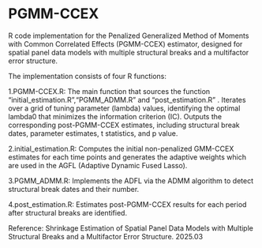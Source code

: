 # PGMM-CCEX
R code implementation for the Penalized Generalized Method of Moments with Common Correlated Effects (PGMM-CCEX) estimator, designed for spatial panel data models with multiple structural breaks and a multifactor error structure.

The implementation consists of four R functions:

1.PGMM-CCEX.R: The main function that sources the function “initial_estimation.R”,“PGMM_ADMM.R” and “post_estimation.R” . Iterates over a grid of tuning parameter (lambda) values, identifying the optimal lambda0 that minimizes the information criterion (IC). Outputs the corresponding post-PGMM-CCEX estimates, including structural break dates, parameter estimates, t statistics, and p value.

2.initial_estimation.R: Computes the initial non-penalized GMM-CCEX estimates for each time points and generates the adaptive weights which are used in the AGFL (Adaptive Dynamic Fused Lasso).

3.PGMM_ADMM.R: Implements the ADFL via the ADMM algorithm to detect structural break dates and their number.

4.post_estimation.R: Estimates post-PGMM-CCEX results for each period after structural breaks are identified.

Reference: Shrinkage Estimation of Spatial Panel Data Models with Multiple Structural Breaks and a Multifactor Error Structure. 2025.03
